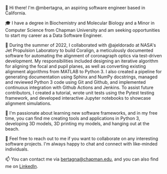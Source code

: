 👋 Hi there! I'm @mbertagna, an aspiring software engineer based in California.

🎓 I have a degree in Biochemistry and Molecular Biology and a Minor in Computer Science from Chapman University and am seeking opportunities to start my career as a Data Software Engineer.

🚀 During the summer of 2022, I collaborated with @ajeldorado at NASA's Jet Propulsion Laboratory to build Coralign, a meticulously documented software for automating the alignment of coronagraph optics via test-driven development. My responsibilities included designing an iterative algorithm for aligning the focal and pupil planes, as well as converting existing alignment algorithms from MATLAB to Python 3. I also created a pipeline for generating documentation using Sphinx and NumPy docstrings, managed and reviewed Python 3 code using Git and Github, and implemented continuous integration with Github Actions and Jenkins. To assist future contributors, I created a tutorial, wrote unit tests using the Pytest testing framework, and developed interactive Jupyter notebooks to showcase alignment simulations.

🌱 I'm passionate about learning new software frameworks, and in my free time, you can find me creating tools and applications in Python 3, developing 3D models, 3D printing my models, and hanging out at the beach.

💬 Feel free to reach out to me if you want to collaborate on any interesting software projects. I'm always happy to chat and connect with like-minded individuals.

📫 You can contact me via bertagna@chapman.edu, and you can also find me on [LinkedIn](https://www.linkedin.com/in/bertagna/).


<!---
mbertagna/mbertagna is a ✨ special ✨ repository because its `README.md` (this file) appears on your GitHub profile.
You can click the Preview link to take a look at your changes.
--->
